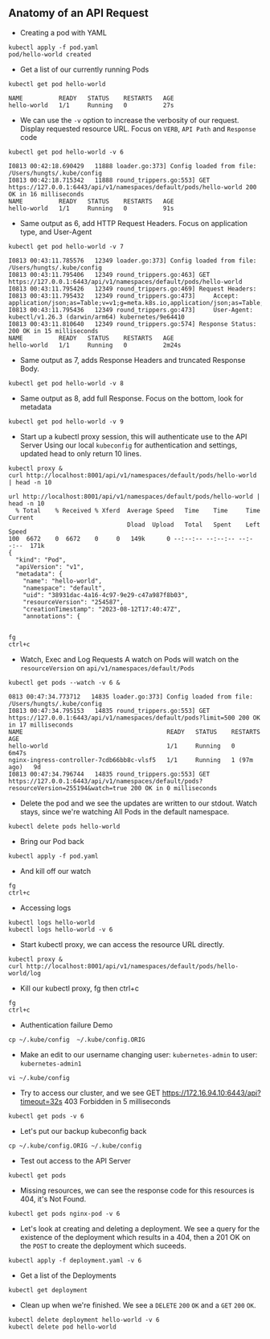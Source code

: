 ## Anatomy of an API Request
- Creating a pod with YAML
```
kubectl apply -f pod.yaml
pod/hello-world created
```
- Get a list of our currently running Pods
```
kubectl get pod hello-world

NAME          READY   STATUS    RESTARTS   AGE
hello-world   1/1     Running   0          27s
```

- We can use the `-v` option to increase the verbosity of our request.
Display requested resource URL. Focus on `VERB`, `API Path` and `Response` code
```
kubectl get pod hello-world -v 6 

I0813 00:42:18.690429   11888 loader.go:373] Config loaded from file:  /Users/hungts/.kube/config
I0813 00:42:18.715342   11888 round_trippers.go:553] GET https://127.0.0.1:6443/api/v1/namespaces/default/pods/hello-world 200 OK in 16 milliseconds
NAME          READY   STATUS    RESTARTS   AGE
hello-world   1/1     Running   0          91s
```
- Same output as 6, add HTTP Request Headers. Focus on application type, and User-Agent
```
kubectl get pod hello-world -v 7 

I0813 00:43:11.785576   12349 loader.go:373] Config loaded from file:  /Users/hungts/.kube/config
I0813 00:43:11.795406   12349 round_trippers.go:463] GET https://127.0.0.1:6443/api/v1/namespaces/default/pods/hello-world
I0813 00:43:11.795426   12349 round_trippers.go:469] Request Headers:
I0813 00:43:11.795432   12349 round_trippers.go:473]     Accept: application/json;as=Table;v=v1;g=meta.k8s.io,application/json;as=Table;v=v1beta1;g=meta.k8s.io,application/json
I0813 00:43:11.795436   12349 round_trippers.go:473]     User-Agent: kubectl/v1.26.3 (darwin/arm64) kubernetes/9e64410
I0813 00:43:11.810640   12349 round_trippers.go:574] Response Status: 200 OK in 15 milliseconds
NAME          READY   STATUS    RESTARTS   AGE
hello-world   1/1     Running   0          2m24s
```
- Same output as 7, adds Response Headers and truncated Response Body.
```
kubectl get pod hello-world -v 8 
```
- Same output as 8, add full Response. Focus on the bottom, look for metadata
```
kubectl get pod hello-world -v 9 
```

- Start up a kubectl proxy session, this will authenticate use to the API Server
Using our local `kubeconfig` for authentication and settings, updated head to only return 10 lines.
```
kubectl proxy &
curl http://localhost:8001/api/v1/namespaces/default/pods/hello-world | head -n 10

url http://localhost:8001/api/v1/namespaces/default/pods/hello-world | head -n 10
  % Total    % Received % Xferd  Average Speed   Time    Time     Time  Current
                                 Dload  Upload   Total   Spent    Left  Speed
100  6672    0  6672    0     0   149k      0 --:--:-- --:--:-- --:--:--  171k
{
  "kind": "Pod",
  "apiVersion": "v1",
  "metadata": {
    "name": "hello-world",
    "namespace": "default",
    "uid": "38931dac-4a16-4c97-9e29-c47a987f8b03",
    "resourceVersion": "254587",
    "creationTimestamp": "2023-08-12T17:40:47Z",
    "annotations": {


fg
ctrl+c
```

- Watch, Exec and Log Requests
A watch on Pods will watch on the `resourceVersion` on `api/v1/namespaces/default/Pods`
```
kubectl get pods --watch -v 6 &

0813 00:47:34.773712   14835 loader.go:373] Config loaded from file:  /Users/hungts/.kube/config
I0813 00:47:34.795153   14835 round_trippers.go:553] GET https://127.0.0.1:6443/api/v1/namespaces/default/pods?limit=500 200 OK in 17 milliseconds
NAME                                        READY   STATUS    RESTARTS      AGE
hello-world                                 1/1     Running   0             6m47s
nginx-ingress-controller-7cdb66bb8c-vlsf5   1/1     Running   1 (97m ago)   9d
I0813 00:47:34.796744   14835 round_trippers.go:553] GET https://127.0.0.1:6443/api/v1/namespaces/default/pods?resourceVersion=255194&watch=true 200 OK in 0 milliseconds
```

- Delete the pod and we see the updates are written to our stdout. Watch stays, since we're watching All Pods in the default namespace.
```
kubectl delete pods hello-world
```
- Bring our Pod back
```
kubectl apply -f pod.yaml
```

- And kill off our watch
```
fg
ctrl+c
```

- Accessing logs
```
kubectl logs hello-world
kubectl logs hello-world -v 6
```

- Start kubectl proxy, we can access the resource URL directly.

```
kubectl proxy &
curl http://localhost:8001/api/v1/namespaces/default/pods/hello-world/log 
```

- Kill our kubectl proxy, fg then ctrl+c
```
fg
ctrl+c
```

- Authentication failure Demo
```
cp ~/.kube/config  ~/.kube/config.ORIG
```

- Make an edit to our username changing user: `kubernetes-admin` to user: `kubernetes-admin1`

```
vi ~/.kube/config
```

- Try to access our cluster, and we see GET https://172.16.94.10:6443/api?timeout=32s 403 Forbidden in 5 milliseconds
```
kubectl get pods -v 6
```

- Let's put our backup kubeconfig back
```
cp ~/.kube/config.ORIG ~/.kube/config
```

- Test out access to the API Server
```
kubectl get pods 
```

- Missing resources, we can see the response code for this resources is 404, it's Not Found.
```
kubectl get pods nginx-pod -v 6
```

- Let's look at creating and deleting a deployment. 
We see a query for the existence of the deployment which results in a 404, then a 201 OK on the `POST` to create the deployment which suceeds.
```
kubectl apply -f deployment.yaml -v 6
```

- Get a list of the Deployments
```
kubectl get deployment 
```

- Clean up when we're finished. We see a `DELETE` `200` `OK` and a `GET` `200` `OK`.
```
kubectl delete deployment hello-world -v 6
kubectl delete pod hello-world
```
